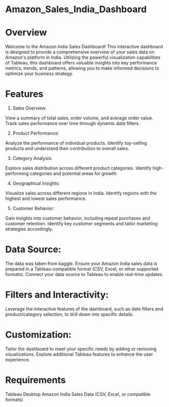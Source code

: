 # Amazon_Sales_India_Dashboard

# Overview

Welcome to the Amazon India Sales Dashboard! This interactive dashboard is designed to provide a comprehensive overview of your sales data on Amazon's platform in India. Utilizing the powerful visualization capabilities of Tableau, this dashboard offers valuable insights into key performance metrics, trends, and patterns, allowing you to make informed decisions to optimize your business strategy.

# Features

1. Sales Overview:

View a summary of total sales, order volume, and average order value.
Track sales performance over time through dynamic date filters.

2. Product Performance:

Analyze the performance of individual products.
Identify top-selling products and understand their contribution to overall sales.

3. Category Analysis:

Explore sales distribution across different product categories.
Identify high-performing categories and potential areas for growth.

4. Geographical Insights:

Visualize sales across different regions in India.
Identify regions with the highest and lowest sales performance.

5. Customer Behavior:

Gain insights into customer behavior, including repeat purchases and customer retention.
Identify key customer segments and tailor marketing strategies accordingly.

# Data Source:

The data was taken from kaggle.
Ensure your Amazon India sales data is prepared in a Tableau-compatible format (CSV, Excel, or other supported formats).
Connect your data source to Tableau to enable real-time updates.

# Filters and Interactivity:

Leverage the interactive features of the dashboard, such as date filters and product/category selection, to drill down into specific details.

# Customization:

Tailor the dashboard to meet your specific needs by adding or removing visualizations.
Explore additional Tableau features to enhance the user experience.

# Requirements

Tableau Desktop 
Amazon India Sales Data (CSV, Excel, or compatible formats)
